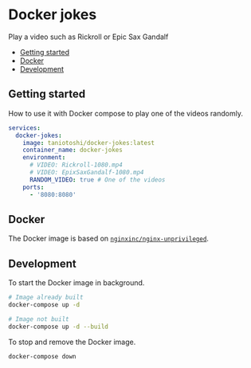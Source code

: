# Docker jokes <!-- omit in toc -->

Play a video such as Rickroll or Epic Sax Gandalf

- [Getting started](#getting-started)
- [Docker](#docker)
- [Development](#development)

## Getting started

How to use it with Docker compose to play one of the videos randomly.

```yml
services:
  docker-jokes:
    image: taniotoshi/docker-jokes:latest
    container_name: docker-jokes
    environment:
      # VIDEO: Rickroll-1080.mp4
      # VIDEO: EpixSaxGandalf-1080.mp4
      RANDOM_VIDEO: true # One of the videos
    ports:
      - '8080:8080'
```

## Docker

The Docker image is based on [`nginxinc/nginx-unprivileged`][nginxinc/nginx-unprivileged].

## Development

To start the Docker image in background.

```bash
# Image already built
docker-compose up -d

# Image not built
docker-compose up -d --build
```

To stop and remove the Docker image.

```bash
docker-compose down
```

<!-- Links -->

[nginxinc/nginx-unprivileged]: https://hub.docker.com/r/nginxinc/nginx-unprivileged
